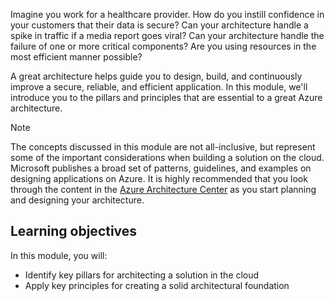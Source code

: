 Imagine you work for a healthcare provider. How do you instill confidence in your customers that their data is secure? Can your architecture handle a spike in traffic if a media report goes viral? Can your architecture handle the failure of one or more critical components? Are you using resources in the most efficient manner possible?

A great architecture helps guide you to design, build, and continuously improve a secure, reliable, and efficient application. In this module, we'll introduce you to the pillars and principles that are essential to a great Azure architecture.

> [!NOTE]
> The concepts discussed in this module are not all-inclusive, but represent some of the important considerations when building a solution on the cloud. Microsoft publishes a broad set of patterns, guidelines, and examples on designing applications on Azure. It is highly recommended that you look through the content in the [Azure Architecture Center](https://docs.microsoft.com/azure/architecture/) as you start planning and designing your architecture.

## Learning objectives

In this module, you will:

- Identify key pillars for architecting a solution in the cloud
- Apply key principles for creating a solid architectural foundation
